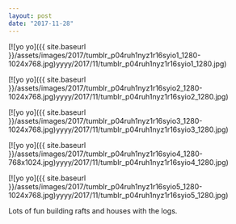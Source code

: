 ```yaml
---
layout: post
date: "2017-11-28"
---
```


[![yo yo]({{ site.baseurl }}/assets/images/2017/tumblr_p04ruh1nyz1r16syio1_1280-1024x768.jpg)yyyy/2017/11/tumblr_p04ruh1nyz1r16syio1_1280.jpg)

[![yo yo]({{ site.baseurl }}/assets/images/2017/tumblr_p04ruh1nyz1r16syio2_1280-1024x768.jpg)yyyy/2017/11/tumblr_p04ruh1nyz1r16syio2_1280.jpg)

[![yo yo]({{ site.baseurl }}/assets/images/2017/tumblr_p04ruh1nyz1r16syio3_1280-1024x768.jpg)yyyy/2017/11/tumblr_p04ruh1nyz1r16syio3_1280.jpg)

[![yo yo]({{ site.baseurl }}/assets/images/2017/tumblr_p04ruh1nyz1r16syio4_1280-768x1024.jpg)yyyy/2017/11/tumblr_p04ruh1nyz1r16syio4_1280.jpg)

[![yo yo]({{ site.baseurl }}/assets/images/2017/tumblr_p04ruh1nyz1r16syio5_1280-1024x768.jpg)yyyy/2017/11/tumblr_p04ruh1nyz1r16syio5_1280.jpg)

Lots of fun building rafts and houses with the logs.

